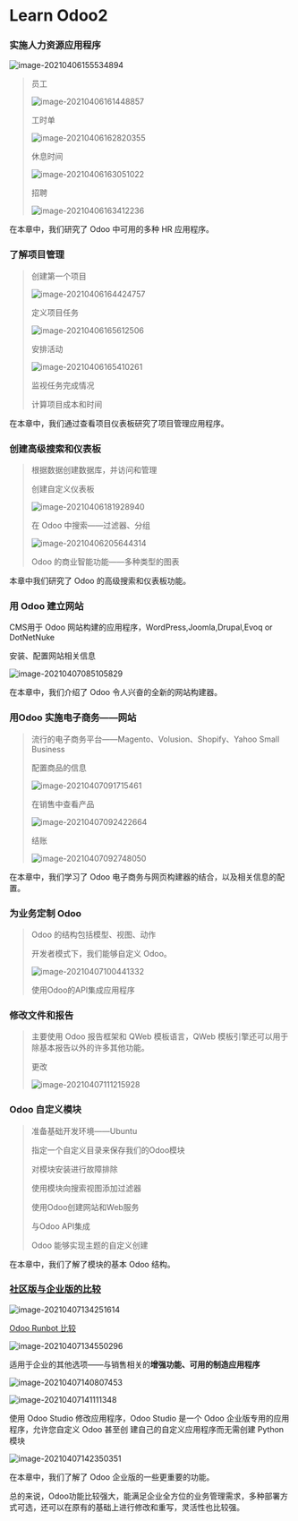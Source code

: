 # Learn Odoo2



### 实施人力资源应用程序

![image-20210406155534894](C:\Users\北城少年丶花与蝶~\AppData\Roaming\Typora\typora-user-images\image-20210406155534894.png)

> 员工
>
> ![image-20210406161448857](C:\Users\北城少年丶花与蝶~\AppData\Roaming\Typora\typora-user-images\image-20210406161448857.png)
>
> 工时单
>
> ![image-20210406162820355](C:\Users\北城少年丶花与蝶~\AppData\Roaming\Typora\typora-user-images\image-20210406162820355.png)
>
> 休息时间
>
> ![image-20210406163051022](C:\Users\北城少年丶花与蝶~\AppData\Roaming\Typora\typora-user-images\image-20210406163051022.png)
>
> 招聘
>
> ![image-20210406163412236](C:\Users\北城少年丶花与蝶~\AppData\Roaming\Typora\typora-user-images\image-20210406163412236.png)

在本章中，我们研究了 Odoo 中可用的多种 HR 应用程序。



### 了解项目管理

> 创建第一个项目
>
> ![image-20210406164424757](C:\Users\北城少年丶花与蝶~\AppData\Roaming\Typora\typora-user-images\image-20210406164424757.png)
>
> 定义项目任务
>
> ![image-20210406165612506](C:\Users\北城少年丶花与蝶~\AppData\Roaming\Typora\typora-user-images\image-20210406165612506.png)
>
> 安排活动
>
> ![image-20210406165410261](C:\Users\北城少年丶花与蝶~\AppData\Roaming\Typora\typora-user-images\image-20210406165410261.png)
>
> 监视任务完成情况
>
> 计算项目成本和时间

在本章中，我们通过查看项目仪表板研究了项目管理应用程序。



### 创建高级搜索和仪表板

> 根据数据创建数据库，并访问和管理
>
> 创建自定义仪表板
>
> ![image-20210406181928940](C:\Users\北城少年丶花与蝶~\AppData\Roaming\Typora\typora-user-images\image-20210406181928940.png)
>
> 在 Odoo 中搜索——过滤器、分组
>
> ![image-20210406205644314](C:\Users\北城少年丶花与蝶~\AppData\Roaming\Typora\typora-user-images\image-20210406205644314.png)
>
> Odoo 的商业智能功能——多种类型的图表

本章中我们研究了 Odoo 的高级搜索和仪表板功能。



### 用 Odoo 建立网站

CMS用于 Odoo 网站构建的应用程序，WordPress,Joomla,Drupal,Evoq or DotNetNuke

安装、配置网站相关信息

![image-20210407085105829](C:\Users\北城少年丶花与蝶~\AppData\Roaming\Typora\typora-user-images\image-20210407085105829.png)

在本章中，我们介绍了 Odoo 令人兴奋的全新的网站构建器。



### 用Odoo 实施电子商务——网站

> 流行的电子商务平台——Magento、Volusion、Shopify、Yahoo Small Business
>
> 配置商品的信息
>
> ![image-20210407091715461](C:\Users\北城少年丶花与蝶~\AppData\Roaming\Typora\typora-user-images\image-20210407091715461.png)
>
> 在销售中查看产品
>
> ![image-20210407092422664](C:\Users\北城少年丶花与蝶~\AppData\Roaming\Typora\typora-user-images\image-20210407092422664.png)
>
> 结账
>
> ![image-20210407092748050](C:\Users\北城少年丶花与蝶~\AppData\Roaming\Typora\typora-user-images\image-20210407092748050.png)

在本章中，我们学习了 Odoo 电子商务与网页构建器的结合，以及相关信息的配置。



### 为业务定制 Odoo

> Odoo 的结构包括模型、视图、动作
>
> 开发者模式下，我们能够自定义 Odoo。
>
> ![image-20210407100441332](C:\Users\北城少年丶花与蝶~\AppData\Roaming\Typora\typora-user-images\image-20210407100441332.png)
>
> 使用Odoo的API集成应用程序



### 修改文件和报告

> 主要使用 Odoo 报告框架和 QWeb 模板语言，QWeb 模板引擎还可以用于除基本报告以外的许多其他功能。
>
> 更改
>
> ![image-20210407111215928](C:\Users\北城少年丶花与蝶~\AppData\Roaming\Typora\typora-user-images\image-20210407111215928.png)



### Odoo 自定义模块

> 准备基础开发环境——Ubuntu
>
> 指定一个自定义目录来保存我们的Odoo模块
>
> 对模块安装进行故障排除
>
> 使用模块向搜索视图添加过滤器
>
> 使用Odoo创建网站和Web服务
>
> 与Odoo API集成
>
> Odoo 能够实现主题的自定义创建

在本章中，我们了解了模块的基本 Odoo 结构。



### [社区版与企业版的比较](https://www.odoo.com/page/editions)

![image-20210407134251614](C:\Users\北城少年丶花与蝶~\AppData\Roaming\Typora\typora-user-images\image-20210407134251614.png)

[Odoo Runbot 比较](runbot.odoo.com/runbot )

![image-20210407134550296](C:\Users\北城少年丶花与蝶~\AppData\Roaming\Typora\typora-user-images\image-20210407134550296.png)

适用于企业的其他选项——与销售相关的**增强功能、可用的制造应用程序**

![image-20210407140807453](C:\Users\北城少年丶花与蝶~\AppData\Roaming\Typora\typora-user-images\image-20210407140807453.png)

![image-20210407141111348](C:\Users\北城少年丶花与蝶~\AppData\Roaming\Typora\typora-user-images\image-20210407141111348.png)

使用 Odoo Studio 修改应用程序，Odoo Studio 是一个 Odoo 企业版专用的应用程序，允许您自定义 Odoo 甚至创 建自己的自定义应用程序而无需创建 Python 模块

![image-20210407142350351](C:\Users\北城少年丶花与蝶~\AppData\Roaming\Typora\typora-user-images\image-20210407142350351.png)

在本章中，我们了解了 Odoo 企业版的一些更重要的功能。



总的来说，Odoo功能比较强大，能满足企业全方位的业务管理需求，多种部署方式可选，还可以在原有的基础上进行修改和重写，灵活性也比较强。









